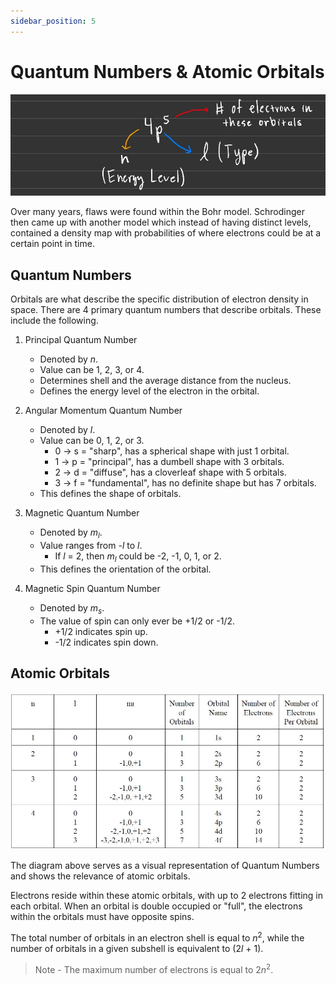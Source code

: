 ```yaml
---
sidebar_position: 5
---
```


# Quantum Numbers & Atomic Orbitals

![Quantum Numbers Example](/img/electron-configuration.jpg)

Over many years, flaws were found within the Bohr model. Schrodinger then came up with another model which instead of having distinct levels, contained a density map with probabilities of where electrons could be at a certain point in time.

## Quantum Numbers

Orbitals are what describe the specific distribution of electron density in space. There are 4 primary quantum numbers that describe orbitals. These include the following.

1. Principal Quantum Number
    - Denoted by *n*.
    - Value can be 1, 2, 3, or 4.
    - Determines shell and the average distance from the nucleus.
    - Defines the energy level of the electron in the orbital.

1. Angular Momentum Quantum Number
    - Denoted by *l*.
    - Value can be 0, 1, 2, or 3.
        - 0 -> s = "sharp", has a spherical shape with just 1 orbital.
        - 1 -> p = "principal", has a dumbell shape with 3 orbitals.
        - 2 -> d = "diffuse", has a cloverleaf shape with 5 orbitals.
        - 3 -> f = "fundamental", has no definite shape but has 7 orbitals.
    - This defines the shape of orbitals.

1. Magnetic Quantum Number
    - Denoted by *m<sub>l</sub>*.
    - Value ranges from -*l* to *l*.
        - If *l* = 2, then *m<sub>l</sub>* could be -2, -1, 0, 1, or 2.
    - This defines the orientation of the orbital.

1. Magnetic Spin Quantum Number
    - Denoted by *m<sub>s</sub>*.
    - The value of spin can only ever be +1/2 or -1/2.
        - +1/2 indicates spin up.
        - -1/2 indicates spin down.

<!-- Maybe add number of orbitals per type - "subshell" (s vs. p vs. d) This is within Angular Momentum dropdown -->

## Atomic Orbitals

![Quantum Number Chart](/img/quantum-numbers-diagram.jpg)

The diagram above serves as a visual representation of Quantum Numbers and shows the relevance of atomic orbitals.

Electrons reside within these atomic orbitals, with up to 2 electrons fitting in each orbital. When an orbital is double occupied or "full", the electrons within the orbitals must have opposite spins.

The total number of orbitals in an electron shell is equal to *n*<sup>2</sup>, while the number of orbitals in a given subshell is equivalent to (2*l* + 1).

> Note - The maximum number of electrons is equal to 2*n*<sup>2</sup>.

<!-- 

Each orbital can hold 2 electrons, one +1/2 spin and the other -1/2 spin. The orbitals are one 1s, one 2s three 2p, one 3s three 3p five 3d, and then one 4s three 4p five 4d and seven 4f orbitals.

Each orbital can hold 2 electrons so remember this when going back and trying to re-learn how to designate sub-shells ("n"), and letter naming's based on the number of electrons within the atom or element being looked at.

Refer to Slide 78 and end there for this slide, the rest goes into the Electrons and Rules slide.

-->